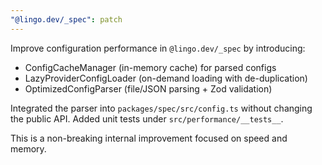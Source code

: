 ```yaml
---
"@lingo.dev/_spec": patch
---
```


Improve configuration performance in `@lingo.dev/_spec` by introducing:

- ConfigCacheManager (in-memory cache) for parsed configs
- LazyProviderConfigLoader (on-demand loading with de-duplication)
- OptimizedConfigParser (file/JSON parsing + Zod validation)

Integrated the parser into `packages/spec/src/config.ts` without changing the public API. Added unit tests under `src/performance/__tests__`.

This is a non-breaking internal improvement focused on speed and memory.
